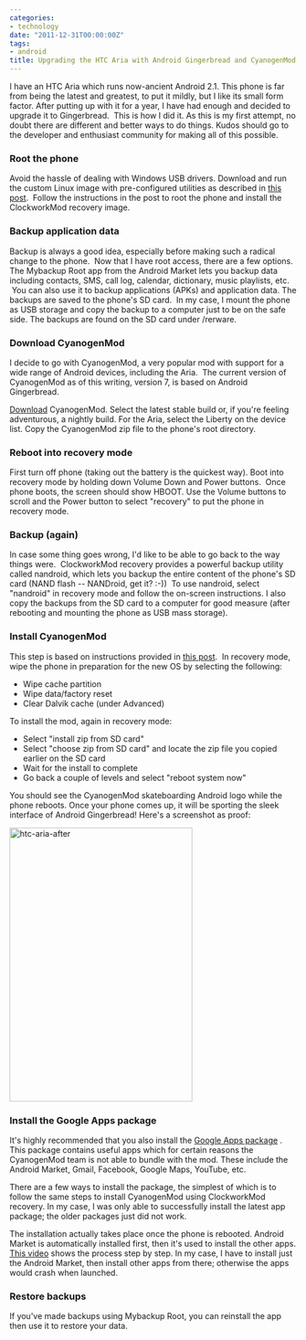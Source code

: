 ```yaml
---
categories:
- technology
date: "2011-12-31T00:00:00Z"
tags:
- android
title: Upgrading the HTC Aria with Android Gingerbread and CyanogenMod
---
```

I have an HTC Aria which runs now-ancient Android 2.1. This phone is far from being the latest and greatest, to put it mildly, but I like its small form factor. After putting up with it for a year, I have had enough and decided to upgrade it to Gingerbread.  This is how I did it. As this is my first attempt, no doubt there are different and better ways to do things. Kudos should go to the developer and enthusiast community for making all of this possible.
### Root the phone
Avoid the hassle of dealing with Windows USB drivers. Download and run the custom Linux image with pre-configured utilities as described in [this post](http://forum.xda-developers.com/showpost.php?p=7449486&amp;postcount=1).  Follow the instructions in the post to root the phone and install the ClockworkMod recovery image.
### Backup application data
Backup is always a good idea, especially before making such a radical change to the phone.  Now that I have root access, there are a few options. The Mybackup Root app from the Android Market lets you backup data including contacts, SMS, call log, calendar, dictionary, music playlists, etc.  You can also use it to backup applications (APKs) and application data. The backups are saved to the phone's SD card.  In my case, I mount the phone as USB storage and copy the backup to a computer just to be on the safe side. The backups are found on the SD card under /rerware.
### Download CyanogenMod
I decide to go with CyanogenMod, a very popular mod with support for a wide range of Android devices, including the Aria.  The current version of CyanogenMod as of this writing, version 7, is based on Android Gingerbread.

[Download](http://download.CyanogenMod.com) CyanogenMod. Select the latest stable build or, if you're feeling adventurous, a nightly build. For the Aria, select the Liberty on the device list. Copy the CyanogenMod zip file to the phone's root directory.
### Reboot into recovery mode
First turn off phone (taking out the battery is the quickest way). Boot into recovery mode by holding down Volume Down and Power buttons.  Once phone boots, the screen should show HBOOT. Use the Volume buttons to scroll and the Power button to select "recovery" to put the phone in recovery mode.
### Backup (again)
In case some thing goes wrong, I'd like to be able to go back to the way things were.  ClockworkMod recovery provides a powerful backup utility called nandroid, which lets you backup the entire content of the phone's SD card (NAND flash -- NANDroid, get it? :-))  To use nandroid, select "nandroid" in recovery mode and follow the on-screen instructions. I also copy the backups from the SD card to a computer for good measure (after rebooting and mounting the phone as USB mass storage).
### Install CyanogenMod
This step is based on instructions provided in [this post](http://forum.xda-developers.com/showthread.php?t=956223).  In recovery mode, wipe the phone in preparation for the new OS by selecting the following:

* Wipe cache partition
* Wipe data/factory reset
* Clear Dalvik cache (under Advanced)

To install the mod, again in recovery mode:

* Select "install zip from SD card"
* Select "choose zip from SD card" and locate the zip file you copied earlier on the SD card
* Wait for the install to complete
* Go back a couple of levels and select "reboot system now"

You should see the CyanogenMod skateboarding Android logo while the phone reboots. Once your phone comes up, it will be sporting the sleek interface of Android Gingerbread! Here's a screenshot as proof:

<img title="htc-aria-after" src="http://yentran.isamonkey.org/gallery/images/htc-aria-after.png" width="320" height="480" />

### Install the Google Apps package
It's highly recommended that you also install the [Google Apps package](http://goo-inside.me/gapps) . This package contains useful apps which for certain reasons the CyanogenMod team is not able to bundle with the mod. These include the Android Market, Gmail, Facebook, Google Maps, YouTube, etc.

There are a few ways to install the package, the simplest of which is to follow the same steps to install CyanogenMod using ClockworkMod recovery. In my case, I was only able to successfully install the latest app package; the older packages just did not work.

The installation actually takes place once the phone is rebooted. Android Market is automatically installed first, then it's used to install the other apps. [This video](http://www.youtube.com/watch?v=DHgZNnHdrSA) shows the process step by step. In my case, I have to install just the Android Market, then install other apps from there; otherwise the apps would crash when launched.
### Restore backups
If you've made backups using Mybackup Root, you can reinstall the app then use it to restore your data.
